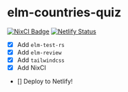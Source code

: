# elm-countries-quiz

[![NixCI Badge](https://nix-ci.com/badge/gh:kutyel:elm-countries-quiz)](https://nix-ci.com/account/repo/gh:kutyel:elm-countries-quiz/suite/main)
[![Netlify Status](https://api.netlify.com/api/v1/badges/23e9e37b-871b-4bb4-b115-5c9cc6f3e398/deploy-status)](https://app.netlify.com/projects/2700-chess/deploys)

- [x] Add `elm-test-rs`
- [x] Add `elm-review`
- [x] Add `tailwindcss`
- [x] Add NixCI
- [] Deploy to Netlify!
